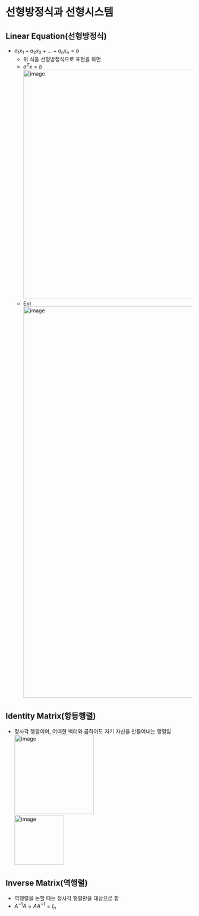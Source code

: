 # 선형방정식과 선형시스템

## Linear Equation(선형방정식)

- $a_{1}x_{1} + a_{2}x_{2} + ... + a_{n}x_{n} = b$
  - 위 식을 선형방정식으로 표현을 하면
  - $a^{T}x = b$ <br/>
    <img width="617" alt="image" src="https://github.com/y100861/Linear_Algebra/assets/107607076/9dc0cc78-c267-4191-8116-6d14d2fca999">
  - Ex) <br/>
    <img width="1052" alt="image" src="https://github.com/y100861/Linear_Algebra/assets/107607076/249274f0-904d-45f0-ab2d-9d76e486b186">


## Identity Matrix(항등행렬)

- 정사각 행렬이며, 어떠한 벡터와 곱하여도 자기 자신을 만들어내는 행렬임 <br/>
  <img width="213" alt="image" src="https://github.com/y100861/Linear_Algebra/assets/107607076/c7d977e9-5b7b-4b4a-8051-3e1eb110c2df"> <br/>
  <img width="133" alt="image" src="https://github.com/y100861/Linear_Algebra/assets/107607076/91660416-f5b1-46b6-aaa5-79563224cd19">


## Inverse Matrix(역행렬)

- 역행렬을 논할 때는 정사각 행렬만을 대상으로 함
- $A^{-1}A = AA^{-1} = I_{n}$ <br/>
